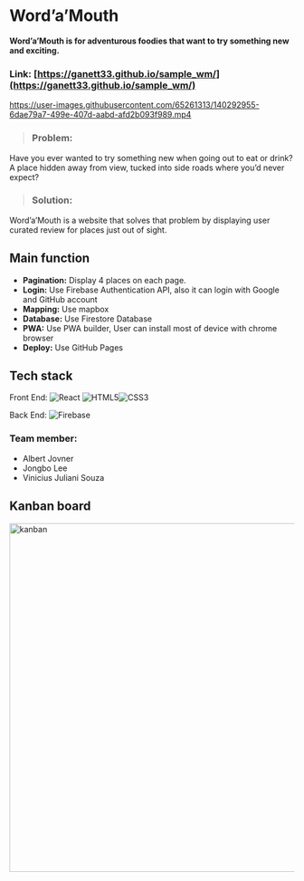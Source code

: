 # Word’a’Mouth
**Word’a’Mouth is for adventurous foodies that want to try something new and exciting.**

### Link: [https://ganett33.github.io/sample_wm/](https://ganett33.github.io/sample_wm/)

https://user-images.githubusercontent.com/65261313/140292955-6dae79a7-499e-407d-aabd-afd2b093f989.mp4

> ### Problem: 
  Have you ever wanted to try something new when going out to eat or drink? A place hidden away from view, tucked into side roads where you’d never expect?

> ### Solution: 
  Word’a’Mouth is a website that solves that problem by displaying user curated review for places just out of sight.

## Main function 
- **Pagination:** Display 4 places on each page.
- **Login:** Use Firebase Authentication API, also it can login with Google and GitHub account 
- **Mapping:** Use mapbox
- **Database:** Use Firestore Database
- **PWA:** Use PWA builder, User can install most of device with chrome browser
- **Deploy:** Use GitHub Pages 

## Tech stack
Front End: ![React](https://img.shields.io/badge/react-%2320232a.svg?logo=react&logoColor=%2361DAFB) ![HTML5](https://img.shields.io/badge/html5-%23E34F26.svg?logo=html5&logoColor=white)![CSS3](https://img.shields.io/badge/css3-%231572B6.svg?logo=css3&logoColor=white)

Back End: ![Firebase](https://img.shields.io/badge/firebase-%23039BE5.svg?logo=firebase)

### Team member:
  - Albert Jovner
  - Jongbo Lee
  - Vinicius Juliani Souza

## Kanban board
<img width="616" alt="kanban" src="https://user-images.githubusercontent.com/65261313/140290949-522cbb05-3c7d-47fd-8e02-a3f1cb601d89.png">




